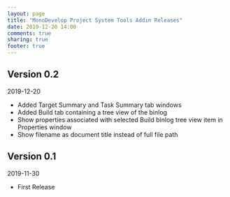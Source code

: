 ```yaml
---
layout: page
title: "MonoDevelop Project System Tools Addin Releases"
date: 2019-12-20 14:00
comments: true
sharing: true
footer: true
---
```


## Version 0.2

2019-12-20

 * Added Target Summary and Task Summary tab windows
 * Added Build tab containing a tree view of the binlog
 * Show properties associated with selected Build binlog tree view item in Properties window
 * Show filename as document title instead of full file path

## Version 0.1

2019-11-30

 * First Release
 
